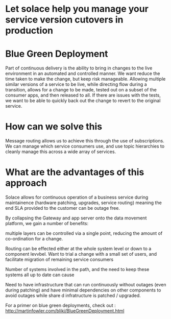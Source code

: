 # Let solace help you manage your service version cutovers in production

# Blue Green Deployment

Part of continuous delivery is the ability to bring in changes to the live environment in an automated and controlled manner.  We want reduce the time taken to make the change, but keep risk manageable.  Allowing multiple similar versions of a service to be live, while directing flow during a transition, allows for a change to be made, tested out on a subset of the consumer apps, and then released to all.  If there are issues with the tests, we want to be able to quickly back out the change to revert to the original service.

# How can we solve this

Message routing allows us to achieve this through the use of subscriptions.  We can manage which service consumers use, and use topic hierarchies to cleanly manage this across a wide array of services.

# What are the advantages of this approach

Solace allows for continuous operation of a business service during maintainence (hardware patching, upgrades, service routing) meaning the end SLA provided to the customer can be outage free.

By collapsing the Gateway and app server onto the data movement platform, we gain a number of benefits:

multiple layers can be controlled via a single point, reducing the amount of co-ordination for a change.

Routing can be effected either at the whole system level or down to a component levvbel.  Want to trial a change with a small set of users, and facilitate migration of remaining service consumers

Number of systems involved in the path, and the need to keep these systems all up to date can cause

Need to have infrastructure that can run continuously without outages (even during patching) and have minimal dependencies on other components to avoid outages while share d infratructure is patched / upgraded.


For a primer on blue green deployments, check out : http://martinfowler.com/bliki/BlueGreenDeployment.html
